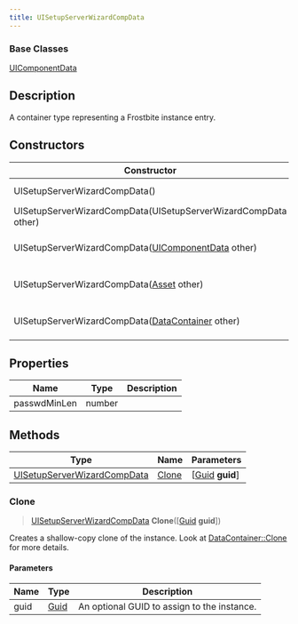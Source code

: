 ```yaml
---
title: UISetupServerWizardCompData
---
```

### Base Classes

[UIComponentData](/vext/ref/fb/uicomponentdata/)

## Description

A container type representing a Frostbite instance entry.

## Constructors

| Constructor                                                                            | Description                                                                                                                                   |
| -------------------------------------------------------------------------------------- | --------------------------------------------------------------------------------------------------------------------------------------------- |
| UISetupServerWizardCompData()                                                          | Create a new instance of this container type.                                                                                                 |
| UISetupServerWizardCompData(UISetupServerWizardCompData other)                         | Create a reference copy of an instance of the same type.                                                                                      |
| UISetupServerWizardCompData([UIComponentData](/vext/ref/fb/uicomponentdata/) other)                  | Upcast an instance of type [UIComponentData](/vext/ref/fb/uicomponentdata/) to [UISetupServerWizardCompData](/vext/ref/fb/uisetupserverwizardcompdata/).                  |
| UISetupServerWizardCompData([Asset](/vext/ref/fb/asset/) other)                                      | Upcast an instance of type [Asset](/vext/ref/fb/asset/) to [UISetupServerWizardCompData](/vext/ref/fb/uisetupserverwizardcompdata/).                                      |
| UISetupServerWizardCompData([DataContainer](/vext/ref/shared/class/datacontainer) other) | Upcast an instance of type [DataContainer](/vext/ref/shared/class/datacontainer) to [UISetupServerWizardCompData](/vext/ref/fb/uisetupserverwizardcompdata/). |

## Properties

| Name         | Type   | Description |
| ------------ | ------ | ----------- |
| passwdMinLen | number |             |

## Methods

| Type                                                       | Name            | Parameters                                     |
| ---------------------------------------------------------- | --------------- | ---------------------------------------------- |
| [UISetupServerWizardCompData](/vext/ref/fb/uisetupserverwizardcompdata/) | [Clone](#clone) | \[[Guid](/vext/ref/shared/class/guid) **guid**\] |

### Clone

> [UISetupServerWizardCompData](/vext/ref/fb/uisetupserverwizardcompdata/) **Clone**(\[[Guid](/vext/ref/shared/class/guid) **guid**\])

Creates a shallow-copy clone of the instance. Look at [DataContainer::Clone](/vext/ref/shared/class/datacontainer#clone) for more details.

#### Parameters

| Name | Type         | Description                                 |
| ---- | ------------ | ------------------------------------------- |
| guid | [Guid](/vext/ref/shared/class/guid/) | An optional GUID to assign to the instance. |
